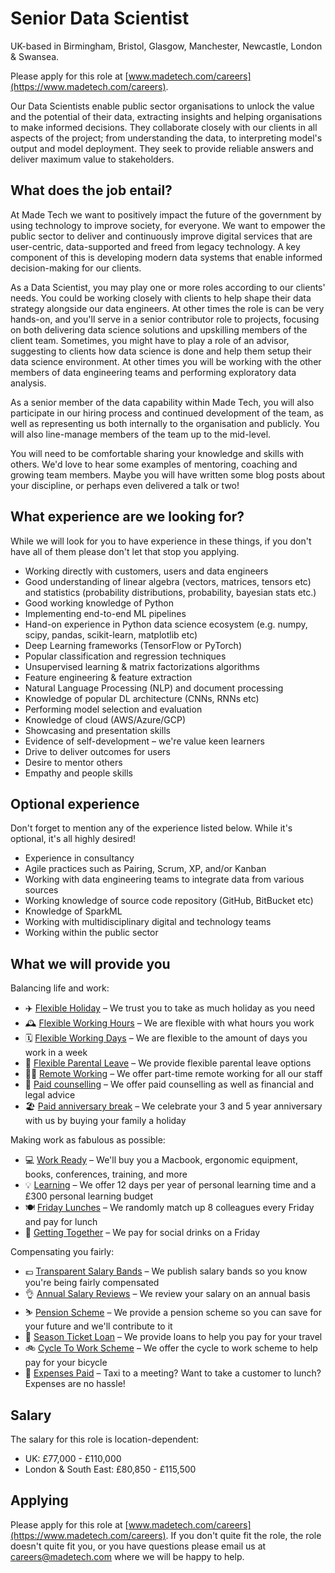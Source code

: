 # Senior Data Scientist

UK-based in Birmingham, Bristol, Glasgow, Manchester, Newcastle, London & Swansea.

Please apply for this role at [www.madetech.com/careers](https://www.madetech.com/careers).

Our Data Scientists enable public sector organisations to unlock the value and the potential of their data, extracting insights and helping organisations to make informed decisions. They collaborate closely with our clients in all aspects of the project; from understanding the data, to interpreting model's output and model deployment. They seek to provide reliable answers and deliver maximum value to stakeholders.
  
## What does the job entail?
  
At Made Tech we want to positively impact the future of the government by using technology to improve society, for everyone. We want to empower the public sector to deliver and continuously improve digital services that are user-centric, data-supported and freed from legacy technology. A key component of this is developing modern data systems that enable informed decision-making for our clients. 

As a Data Scientist, you may play one or more roles according to our clients' needs. You could be working closely with clients to help shape their data strategy alongside our data engineers. At other times the role is can be very hands-on, and you'll serve in a senior contributor role to projects, focusing on both delivering data science solutions and upskilling members of the client team. Sometimes, you might have to play a role of an advisor, suggesting to clients how data science is done and help them setup their data science environment. At other times you will be working with the other members of data engineering teams and performing exploratory data analysis.

As a senior member of the data capability within Made Tech, you will also participate in our hiring process and continued development of the team, as well as representing us both internally to the organisation and publicly. You will also line-manage members of the team up to the mid-level.

You will need to be comfortable sharing your knowledge and skills with others. We'd love to hear some examples of mentoring, coaching and growing team members. Maybe you will have written some blog posts about your discipline, or perhaps even delivered a talk or two!

## What experience are we looking for?

While we will look for you to have experience in these things, if you don't have all of them please don't let that stop you applying.

- Working directly with customers, users and data engineers
- Good understanding of linear algebra (vectors, matrices, tensors etc) and statistics (probability distributions, probability, bayesian stats etc.)
- Good working knowledge of Python
- Implementing end-to-end ML pipelines
- Hand-on experience in Python data science ecosystem (e.g. numpy, scipy, pandas, scikit-learn, matplotlib etc)
- Deep Learning frameworks (TensorFlow or PyTorch)
- Popular classification and regression techniques
- Unsupervised learning & matrix factorizations algorithms
- Feature engineering & feature extraction
- Natural Language Processing (NLP) and document processing
- Knowledge of popular DL architecture (CNNs, RNNs etc)
- Performing model selection and evaluation
- Knowledge of cloud (AWS/Azure/GCP)
- Showcasing and presentation skills
- Evidence of self-development – we're value keen learners
- Drive to deliver outcomes for users
- Desire to mentor others
- Empathy and people skills

## Optional experience

Don't forget to mention any of the experience listed below. While it's optional, it's all highly desired!

- Experience in consultancy
- Agile practices such as Pairing, Scrum, XP, and/or Kanban
- Working with data engineering teams to integrate data from various sources
- Working knowledge of source code repository (GitHub, BitBucket etc)
- Knowledge of SparkML
- Working with multidisciplinary digital and technology teams
- Working within the public sector

## What we will provide you

Balancing life and work:

* ✈️ [Flexible Holiday](../benefits/flexible_holiday.md) – We trust you to take as much holiday as you need
* 🕰️ [Flexible Working Hours](../benefits/working_hours.md) – We are flexible with what hours you work
* 🗓️ [Flexible Working Days](../benefits/flexible_working.md) – We are flexible to the amount of days you work in a week
* 👶 [Flexible Parental Leave](../guides/welfare/parental_leave.md) – We provide flexible parental leave options
* 👩‍💻 [Remote Working](../benefits/remote_working.md) – We offer part-time remote working for all our staff
* 🤗 [Paid counselling](../guides/welfare/paid_counselling.md) – We offer paid counselling as well as financial and legal advice
* 🏖️ [Paid anniversary break](../benefits/paid_anniversary_break.md) – We celebrate your 3 and 5 year anniversary with us by buying your family a holiday

Making work as fabulous as possible:

* 💻 [Work Ready](../benefits/work_ready.md) – We'll buy you a Macbook, ergonomic equipment, books, conferences, training, and more
* 💡 [Learning](../guides/learning/README.md) – We offer 12 days per year of personal learning time and a £300 personal learning budget
* 🍽️ [Friday Lunches](../benefits/friday_lunch.md) – We randomly match up 8 colleagues every Friday and pay for lunch
* 🏓 [Getting Together](../benefits/getting_together.md) – We pay for social drinks on a Friday

Compensating you fairly:
* 💷 [Transparent Salary Bands](../roles/README.md) – We publish salary bands so you know you're being fairly compensated
* 👌 [Annual Salary Reviews](../guides/compensation/salary_reviews.md) – We review your salary on an annual basis
* ⛷️ [Pension Scheme](../benefits/pension_scheme.md) – We provide a pension scheme so you can save for your future and we'll contribute to it
* 🚄 [Season Ticket Loan](../benefits/season_ticket_loan.md) – We provide loans to help you pay for your travel
* 🚲 [Cycle To Work Scheme](../benefits/cycle_to_work_scheme.md) – We offer the cycle to work scheme to help pay for your bicycle
* 🚕 [Expenses Paid](../guides/compensation/expenses.md) – Taxi to a meeting? Want to take a customer to lunch? Expenses are no hassle!

## Salary

The salary for this role is location-dependent:

- UK: £77,000 - £110,000
- London & South East: £80,850 - £115,500

## Applying

Please apply for this role at [www.madetech.com/careers](https://www.madetech.com/careers). If you don't quite fit the role, the role doesn't quite fit you, or you have questions please email us at [careers@madetech.com](mailto:careers@madetech.com) where we will be happy to help.
